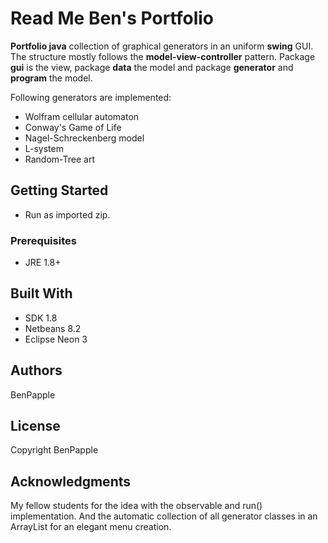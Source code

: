 # Read Me Ben's Portfolio
**Portfolio java** collection of graphical generators in an uniform **swing** GUI. The structure mostly follows the **model-view-controller** pattern. 
Package **gui** is the view, package **data** the model and package **generator** and **program** the model.

Following generators are implemented:
+ Wolfram cellular automaton
+ Conway's Game of Life
+ Nagel-Schreckenberg model
+ L-system
+ Random-Tree art

## Getting Started
+ Run as imported zip.

### Prerequisites
+ JRE 1.8+

## Built With
+ SDK 1.8
+ Netbeans 8.2
+ Eclipse Neon 3

## Authors

BenPapple

## License

Copyright BenPapple

## Acknowledgments

My fellow students for the idea with the observable and run() implementation. 
And the automatic collection of all generator classes in an ArrayList for an 
elegant menu creation. 
